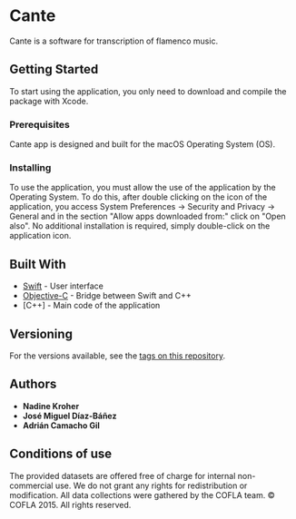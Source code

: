 # Cante
Cante is a software for transcription of flamenco music.

## Getting Started

To start using the application, you only need to download and compile the package with Xcode.

### Prerequisites

Cante app is designed and built for the macOS Operating System (OS). 

### Installing

To use the application, you must allow the use of the application by the Operating System. To do this, after double clicking on the icon of the application, you access System Preferences -> Security and Privacy -> General and in the section "Allow apps downloaded from:" click on "Open also".
No additional installation is required, simply double-click on the application icon.

## Built With

* [Swift](https://www.apple.com/es/swift/) - User interface
* [Objective-C](https://developer.apple.com/library/archive/documentation/Cocoa/Conceptual/ProgrammingWithObjectiveC/Introduction/Introduction.html) - Bridge between Swift and C++
* [C++] - Main code of the application

## Versioning

For the versions available, see the [tags on this repository](https://github.com/your/project/tags). 

## Authors

* **Nadine Kroher**
* **José Miguel Díaz-Báñez**
* **Adrián Camacho Gil**

## Conditions of use

The provided datasets are offered free of charge for internal non-commercial use. 
We do not grant any rights for redistribution or modification. All data collections were gathered by the COFLA team.
© COFLA 2015. All rights reserved.
